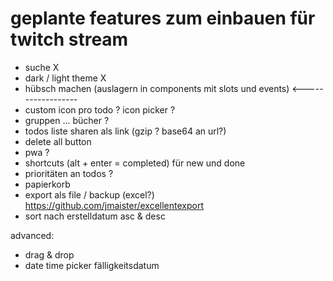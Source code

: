 # geplante features zum einbauen für twitch stream 

- suche X
- dark / light theme X
- hübsch machen (auslagern in components mit slots und events) <------------------
- custom icon pro todo ? icon picker ?
- gruppen ... bücher ?
- todos liste sharen als link  (gzip ? base64 an url?)
- delete all button
- pwa ?
- shortcuts (alt + enter = completed) für new und done
- prioritäten an todos ?
- papierkorb
- export als file / backup (excel?) https://github.com/jmaister/excellentexport
- sort nach erstelldatum asc & desc

advanced:
- drag & drop
- date time picker fälligkeitsdatum 
